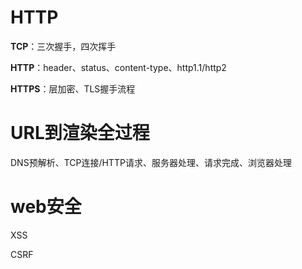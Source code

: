 # HTTP

**TCP**：三次握手，四次挥手

**HTTP**：header、status、content-type、http1.1/http2

**HTTPS**：层加密、TLS握手流程

# URL到渲染全过程

DNS预解析、TCP连接/HTTP请求、服务器处理、请求完成、浏览器处理

# web安全

XSS

CSRF

